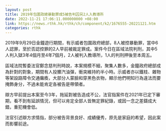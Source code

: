 ```yaml
---
layout: post
title: 2019年包圍政總暴動罪成5被告判囚另2人入教導所
date: 2022-11-21 17:06:11.000000000 +08:00
link: https://news.rthk.hk/rthk/ch/component/k2/1676555-20221121.htm
categories: rthk
---
```


2019年9月29日金鐘遊行期間，有示威者包圍政府總部，8人被控暴動罪，當中6人認罪，至於否認控罪的2人早前被裁定罪成。案件今日在區域法院判刑，其中5人判入獄3年4個月至4年7個月，2人被判入教導所，1人的判刑押後至本周五。

區域法院暫委法官鄭念慈判刑時說，本案規模不細，聚集人數多，金鐘政府總部成為針對的對象，期間有人投擲汽油彈，衝突維持約半小時。示威者亦以鐵枝、雜物等架設路障令交通癱瘓，大部分人蒙臉和穿黑色衣物，顯示他們明知行為違法而要掩飾身分，不過未能肯定各被告是帶領者。

辯方早前提出本案至今3年，拖延對被告造成不公，法官指案件在2021年已定下審期，看不到有延誤情況，但可以肯定全部人皆無定罪紀錄，或因一念之差鑄成大錯，重犯機會低。

法官引述辯方求情指，部分被告背景良好、成績優秀，原先是家庭的希望，因此案而影響前途。
